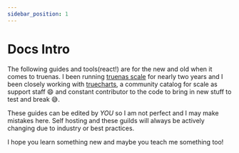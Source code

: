 ```yaml
---
sidebar_position: 1
---
```


# Docs Intro

The following guides and tools(react!) are for the new and old when it comes to truenas. I been running [truenas scale](/docs/manual/intro/my-os-of-choice#truenas-scale) for nearly two years and I been closely working with [truecharts](https://truecharts.org/), a community catalog for scale as support staff 😄 and constant contributor to the code to bring in new stuff to test and break 😅.

These guides can be edited by _YOU_ so I am not perfect and I may make mistakes here. Self hosting and these guilds will always be actively changing due to industry or best practices.

I hope you learn something new and maybe you teach me something too!